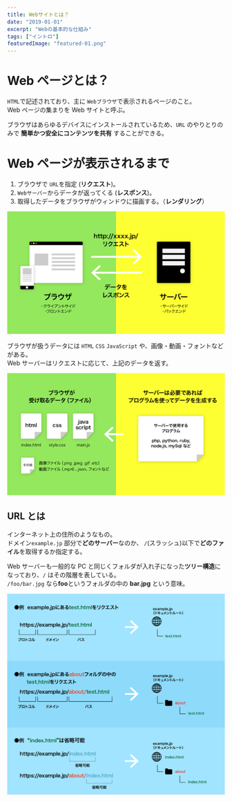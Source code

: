 ```yaml
---
title: Webサイトとは？
date: "2019-01-01"
excerpt: "Webの基本的な仕組み"
tags: ["イントロ"]
featuredImage: "featured-01.png"
---
```


# Web ページとは？

`HTML`で記述されており、主に `Webブラウザ`で表示されるページのこと。  
Web ページの集まりを Web サイトと呼ぶ。

ブラウザはあらゆるデバイスにインストールされているため、`URL` のやりとりのみで **簡単かつ安全にコンテンツを共有** することができる。

# Web ページが表示されるまで

1. ブラウザで `URL`を指定 (**リクエスト**)。
1. `Webサーバー`からデータが返ってくる (**レスポンス**)。
1. 取得したデータをブラウザがウィンドウに描画する。（**レンダリング**）

![Webページ](./fig_01_01.png)

ブラウザが扱うデータには `HTML` `CSS` `JavaScript` や、画像・動画・フォントなどがある。  
Web サーバーはリクエストに応じて、上記のデータを返す。

![Webページ2](./fig_01_02.png)

## URL とは

インターネット上の住所のようなもの。  
ドメイン`example.jp` 部分で**どのサーバー**なのか、 `/`(スラッシュ)以下で**どのファイル**を取得するか指定する。

Web サーバーも一般的な PC と同じくフォルダが入れ子になった**ツリー構造**になっており、`/` はその階層を表している。  
`/foo/bar.jpg` なら**foo**というフォルダの中の **bar.jpg** という意味。

![URLとは](./fig_01_03.png)
